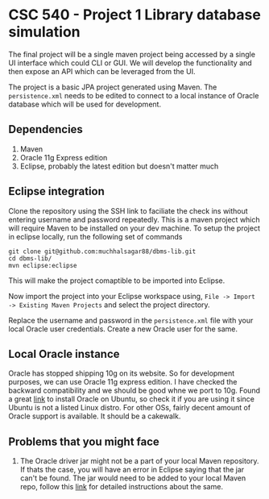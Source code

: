# CSC 540 - Project 1 Library database simulation
The final project will be a single maven project being accessed by a single UI interface which could CLI or GUI.
We will develop the functionality and then expose an API which can be leveraged from the UI.

The project is a basic JPA project generated using Maven. The `persistence.xml` needs to be edited to connect to a local instance of Oracle database which will be used for development.

## Dependencies
1. Maven 
2. Oracle 11g Express edition
3. Eclipse, probably the latest edition but doesn't matter much

## Eclipse integration
Clone the repository using the SSH link to faciliate the check ins without entering username and password repeatedly. This is a maven project which will require Maven to be installed on your dev machine.
To setup the project in eclipse locally, run the following set of commands
```
git clone git@github.com:muchhalsagar88/dbms-lib.git
cd dbms-lib/
mvn eclipse:eclipse
```
This will make the project comaptible to be imported into Eclipse. 

Now import the project into your Eclipse workspace using,
`File -> Import -> Existing Maven Projects` 
and select the project directory.

Replace the username and password in the `persistence.xml` file with your local Oracle user credentials. Create a new Oracle user for the same.

## Local Oracle instance
Oracle has stopped shipping 10g on its website. So for development purposes, we can use Oracle 11g express edition. I have checked the backward compatibility and we should be good whne we port to 10g.
Found a great [link](http://www2.hawaii.edu/~lipyeow/ics321/2014fall/installoracle11g.html) to install Oracle on Ubuntu, so check it if you are using it since Ubuntu is not a listed Linux distro.
For other OSs, fairly decent amount of Oracle support is available. It should be a cakewalk.

## Problems that you might face
1. The Oracle driver jar might not be a part of your local Maven repository. If thats the case, you will have an error in Eclipse saying that the jar can't be found. 
The jar would need to be added to your local Maven repo, follow this [link](http://www.mkyong.com/maven/how-to-add-oracle-jdbc-driver-in-your-maven-local-repository/) for detailed instructions about the same.

